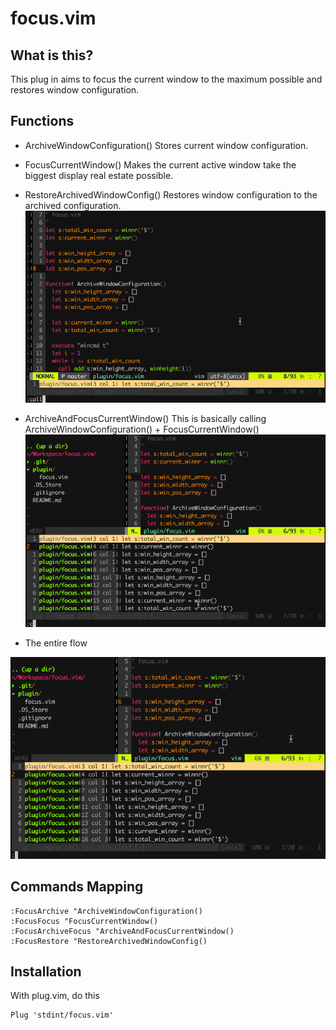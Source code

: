 # focus.vim

## What is this?
This plug in aims to focus the current window to the maximum possible and restores window configuration.

## Functions
- ArchiveWindowConfiguration()
Stores current window configuration.

- FocusCurrentWindow()
Makes the current active window take the biggest display real estate possible.

- RestoreArchivedWindowConfig()
Restores window configuration to the archived configuration.
![RestoreWindow](images/RestoreWindow.gif)

- ArchiveAndFocusCurrentWindow()
This is basically calling ArchiveWindowConfiguration() + FocusCurrentWindow()
![ArchiveAndFocus](images/ArchiveAndFocus.gif)

- The entire flow

![ArchiveRestore](images/StoreAndRestore.gif)

## Commands Mapping
```vim
:FocusArchive "ArchiveWindowConfiguration()
:FocusFocus "FocusCurrentWindow()
:FocusArchiveFocus "ArchiveAndFocusCurrentWindow()
:FocusRestore "RestoreArchivedWindowConfig()
```

## Installation
With plug.vim, do this
```vim
Plug 'stdint/focus.vim'
```

